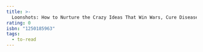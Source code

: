 ```yaml
---
title: >-
  Loonshots: How to Nurture the Crazy Ideas That Win Wars, Cure Diseases, and Transform Industries
rating: 0
isbn: "1250185963"
tags:
  - to-read
---
```


